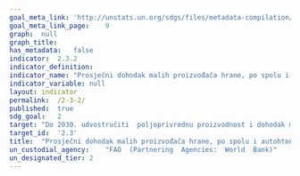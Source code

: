 ```yaml
---	
goal_meta_link:	'http://unstats.un.org/sdgs/files/metadata-compilation/Metadata-Goal-2.pdf'
goal_meta_link_page:	9
graph:	null
graph_title:	
has_metadata:	false
indicator:	2.3.2
indicator_definition:	
indicator_name:	"Prosječni dohodak malih proizvođača hrane, po spolu i autohtonom statusu"
indicator_variable:	null
layout:	indicator
permalink:	/2-3-2/
published:	true  
sdg_goal:	2
target:	"Do 2030. udvostručiti  poljoprivrednu proizvodnost i dohodak malih proizvođača hrane, posebice žena, autohtonih naroda, obiteljskih poljoprivrednika, stočara i ribara, uključujući osiguranje i jednak pristup zemljištu, ostalim proizvodnim resursima i inputima, znanju, financijskim uslugama, tržištima i mogućnosti za dodanu vrijednost i zapošljavanje u nepoljoprivrednim djelatnostima"
target_id:	'2.3'
title:	"Prosječni dohodak malih proizvođača hrane, po spolu i autohtonom statusu"
un_custodial_agency:	"FAO  (Partnering  Agencies:  World  Bank)"
un_designated_tier:	2
---	
```


